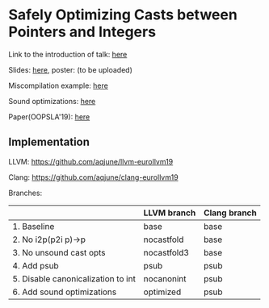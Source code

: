 # Safely Optimizing Casts between Pointers and Integers

Link to the introduction of talk: [here](https://llvm.org/devmtg/2019-04/talks.html#SRC_1)

Slides: [here](slides.pdf), poster: (to be uploaded)

Miscompilation example: [here](bug34548/)

Sound optimizations: [here](SoundOptList.md)

Paper(OOPSLA'19): [here](https://sf.snu.ac.kr/publications/llvmtwin.pdf)

## Implementation

LLVM: https://github.com/aqjune/llvm-eurollvm19

Clang: https://github.com/aqjune/clang-eurollvm19

Branches:

|                                    | LLVM branch | Clang branch |
|------------------------------------|-------------|--------------|
| 1. Baseline                        | base        | base         |
| 2. No i2p(p2i p)->p                | nocastfold  | base         |
| 3. No unsound cast opts            | nocastfold3 | base         |
| 4. Add psub                        | psub        | psub         |
| 5. Disable canonicalization to int | nocanonint  | psub         |
| 6. Add sound optimizations         | optimized   | psub         |

